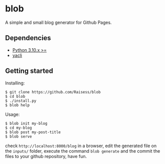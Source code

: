 # blob

A simple and small blog generator for Github Pages.

## Dependencies

- [Python 3.10.x >=](https://www.python.org/)
- [yacli](https://github.com/Raisess/yacli)

## Getting started

Installing:

```shell
$ git clone https://github.com/Raisess/blob
$ cd blob
$ ./install.py
$ blob help
```

Usage:

```shell
$ blob init my-blog
$ cd my-blog
$ blob post my-post-title
$ blob serve
```

check `http://localhost:8000/blog` in a browser, edit the generated file on the `inputs/` folder,
execute the command `blob generate` and the commit the files to your github repository, have fun.
